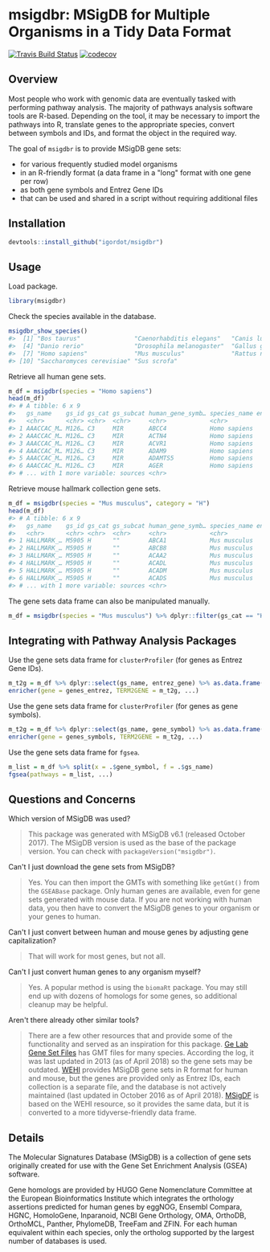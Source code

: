 # msigdbr: MSigDB for Multiple Organisms in a Tidy Data Format

[![Travis Build Status](https://travis-ci.org/igordot/msigdbr.svg?branch=master)](https://travis-ci.org/igordot/msigdbr)
[![codecov](https://codecov.io/gh/igordot/msigdbr/branch/master/graph/badge.svg)](https://codecov.io/gh/igordot/msigdbr)

## Overview

Most people who work with genomic data are eventually tasked with performing pathway analysis.
The majority of pathways analysis software tools are R-based.
Depending on the tool, it may be necessary to import the pathways into R, translate genes to the appropriate species, convert between symbols and IDs, and format the object in the required way.

The goal of `msigdbr` is to provide MSigDB gene sets:

* for various frequently studied model organisms
* in an R-friendly format (a data frame in a "long" format with one gene per row)
* as both gene symbols and Entrez Gene IDs
* that can be used and shared in a script without requiring additional files

## Installation

```r
devtools::install_github("igordot/msigdbr")
```

## Usage

Load package.

```r
library(msigdbr)
```

Check the species available in the database.

```r
msigdbr_show_species()
#>  [1] "Bos taurus"               "Caenorhabditis elegans"   "Canis lupus familiaris"  
#>  [4] "Danio rerio"              "Drosophila melanogaster"  "Gallus gallus"           
#>  [7] "Homo sapiens"             "Mus musculus"             "Rattus norvegicus"       
#> [10] "Saccharomyces cerevisiae" "Sus scrofa"
```

Retrieve all human gene sets.

```r
m_df = msigdbr(species = "Homo sapiens")
head(m_df)
#> # A tibble: 6 x 9
#>   gs_name    gs_id gs_cat gs_subcat human_gene_symb… species_name entrez_gene gene_symbol
#>   <chr>      <chr> <chr>  <chr>     <chr>            <chr>              <int> <chr>      
#> 1 AAACCAC_M… M126… C3     MIR       ABCC4            Homo sapiens       10257 ABCC4      
#> 2 AAACCAC_M… M126… C3     MIR       ACTN4            Homo sapiens          81 ACTN4      
#> 3 AAACCAC_M… M126… C3     MIR       ACVR1            Homo sapiens          90 ACVR1      
#> 4 AAACCAC_M… M126… C3     MIR       ADAM9            Homo sapiens        8754 ADAM9      
#> 5 AAACCAC_M… M126… C3     MIR       ADAMTS5          Homo sapiens       11096 ADAMTS5    
#> 6 AAACCAC_M… M126… C3     MIR       AGER             Homo sapiens         177 AGER       
#> # ... with 1 more variable: sources <chr>
```

Retrieve mouse hallmark collection gene sets.

```r
m_df = msigdbr(species = "Mus musculus", category = "H")
head(m_df)
#> # A tibble: 6 x 9
#>   gs_name    gs_id gs_cat gs_subcat human_gene_symb… species_name entrez_gene gene_symbol
#>   <chr>      <chr> <chr>  <chr>     <chr>            <chr>              <int> <chr>      
#> 1 HALLMARK_… M5905 H      ""        ABCA1            Mus musculus       11303 Abca1      
#> 2 HALLMARK_… M5905 H      ""        ABCB8            Mus musculus       74610 Abcb8      
#> 3 HALLMARK_… M5905 H      ""        ACAA2            Mus musculus       52538 Acaa2      
#> 4 HALLMARK_… M5905 H      ""        ACADL            Mus musculus       11363 Acadl      
#> 5 HALLMARK_… M5905 H      ""        ACADM            Mus musculus       11364 Acadm      
#> 6 HALLMARK_… M5905 H      ""        ACADS            Mus musculus       11409 Acads      
#> # ... with 1 more variable: sources <chr>
```

The gene sets data frame can also be manipulated manually.

```r
m_df = msigdbr(species = "Mus musculus") %>% dplyr::filter(gs_cat == "H")
```

## Integrating with Pathway Analysis Packages

Use the gene sets data frame for `clusterProfiler` (for genes as Entrez Gene IDs).

```r
m_t2g = m_df %>% dplyr::select(gs_name, entrez_gene) %>% as.data.frame()
enricher(gene = genes_entrez, TERM2GENE = m_t2g, ...)
```

Use the gene sets data frame for `clusterProfiler` (for genes as gene symbols).

```r
m_t2g = m_df %>% dplyr::select(gs_name, gene_symbol) %>% as.data.frame()
enricher(gene = genes_symbols, TERM2GENE = m_t2g, ...)
```

Use the gene sets data frame for `fgsea`.

```r
m_list = m_df %>% split(x = .$gene_symbol, f = .$gs_name)
fgsea(pathways = m_list, ...)
```

## Questions and Concerns

Which version of MSigDB was used?

> This package was generated with MSigDB v6.1 (released October 2017).
> The MSigDB version is used as the base of the package version. You can check with `packageVersion("msigdbr")`.

Can't I just download the gene sets from MSigDB?

> Yes.
> You can then import the GMTs with something like `getGmt()` from the `GSEABase` package.
> Only human genes are available, even for gene sets generated with mouse data.
> If you are not working with human data, you then have to convert the MSigDB genes to your organism or your genes to human.

Can't I just convert between human and mouse genes by adjusting gene capitalization?

> That will work for most genes, but not all.

Can't I just convert human genes to any organism myself?

> Yes.
> A popular method is using the `biomaRt` package.
> You may still end up with dozens of homologs for some genes, so additional cleanup may be helpful.

Aren't there already other similar tools?

> There are a few other resources that and provide some of the functionality and served as an inspiration for this package.
> [Ge Lab Gene Set Files](http://ge-lab.org/#/data) has GMT files for many species.
> According the log, it was last updated in 2013 (as of April 2018) so the gene sets may be outdated.
> [WEHI](http://bioinf.wehi.edu.au/software/MSigDB/) provides MSigDB gene sets in R format for human and mouse, but the genes are provided only as Entrez IDs, each collection is a separate file, and the database is not actively maintained (last updated in October 2016 as of April 2018).
> [MSigDF](https://github.com/stephenturner/msigdf) is based on the WEHI resource, so it provides the same data, but it is converted to a more tidyverse-friendly data frame.

## Details

The Molecular Signatures Database (MSigDB) is a collection of gene sets originally created for use with the Gene Set Enrichment Analysis (GSEA) software.

Gene homologs are provided by HUGO Gene Nomenclature Committee at the European Bioinformatics Institute which integrates the orthology assertions predicted for human genes by eggNOG, Ensembl Compara, HGNC, HomoloGene, Inparanoid, NCBI Gene Orthology, OMA, OrthoDB, OrthoMCL, Panther, PhylomeDB, TreeFam and ZFIN.
For each human equivalent within each species, only the ortholog supported by the largest number of databases is used.


